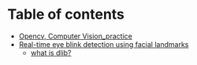 # Table of contents

* [Opencv, Computer Vision\_practice](README.md)
* [Real-time eye blink detection using facial landmarks](facial-landmarks-with-dlib-opencv-and-python/README.md)
  * [what is dlib?](facial-landmarks-with-dlib-opencv-and-python/what-is-dlib.md)

